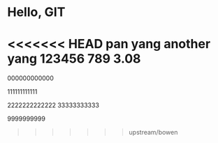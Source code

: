 # Hello, GIT
<<<<<<< HEAD
pan
yang
another yang
123456
789
3.08
=======



000000000000

111111111111

2222222222222
33333333333

9999999999
>>>>>>> upstream/bowen
